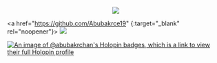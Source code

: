 
 <p align="center">
  <img src="https://capsule-render.vercel.app/api?type=waving&color=gradient&text=Hi 🤍&fontSize=30&height=120&width=100%&section=header"/>
</p>

<a href="https://github.com/Abubakrce19" {:target="_blank" rel="noopener"}>
  <img src="https://user-images.githubusercontent.com/89600478/197259196-0e2f20d8-854b-4f01-8fd0-0458e40a0c6a.png"/>
</a>

[![An image of @abubakrchan's Holopin badges, which is a link to view their full Holopin profile](https://holopin.me/abubakrchan)](https://holopin.io/@abubakrchan)

